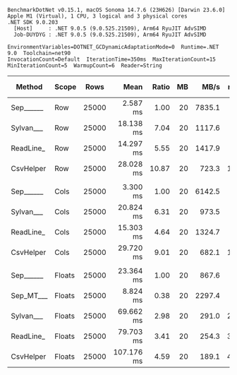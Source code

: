 ```

BenchmarkDotNet v0.15.1, macOS Sonoma 14.7.6 (23H626) [Darwin 23.6.0]
Apple M1 (Virtual), 1 CPU, 3 logical and 3 physical cores
.NET SDK 9.0.203
  [Host]     : .NET 9.0.5 (9.0.525.21509), Arm64 RyuJIT AdvSIMD
  Job-DUYDYG : .NET 9.0.5 (9.0.525.21509), Arm64 RyuJIT AdvSIMD

EnvironmentVariables=DOTNET_GCDynamicAdaptationMode=0  Runtime=.NET 9.0  Toolchain=net90  
InvocationCount=Default  IterationTime=350ms  MaxIterationCount=15  
MinIterationCount=5  WarmupCount=6  Reader=String  

```
| Method    | Scope  | Rows  | Mean       | Ratio | MB | MB/s   | ns/row | Allocated   | Alloc Ratio |
|---------- |------- |------ |-----------:|------:|---:|-------:|-------:|------------:|------------:|
| Sep______ | Row    | 25000 |   2.587 ms |  1.00 | 20 | 7835.1 |  103.5 |     1.22 KB |        1.00 |
| Sylvan___ | Row    | 25000 |  18.138 ms |  7.04 | 20 | 1117.6 |  725.5 |    10.37 KB |        8.52 |
| ReadLine_ | Row    | 25000 |  14.297 ms |  5.55 | 20 | 1417.9 |  571.9 | 73489.65 KB |   60,395.99 |
| CsvHelper | Row    | 25000 |  28.028 ms | 10.87 | 20 |  723.3 | 1121.1 |    20.28 KB |       16.66 |
|           |        |       |            |       |    |        |        |             |             |
| Sep______ | Cols   | 25000 |   3.300 ms |  1.00 | 20 | 6142.5 |  132.0 |     1.22 KB |        1.00 |
| Sylvan___ | Cols   | 25000 |  20.824 ms |  6.31 | 20 |  973.5 |  833.0 |    10.62 KB |        8.72 |
| ReadLine_ | Cols   | 25000 |  15.303 ms |  4.64 | 20 | 1324.7 |  612.1 | 73489.65 KB |   60,395.99 |
| CsvHelper | Cols   | 25000 |  29.720 ms |  9.01 | 20 |  682.1 | 1188.8 |  21340.5 KB |   17,538.26 |
|           |        |       |            |       |    |        |        |             |             |
| Sep______ | Floats | 25000 |  23.364 ms |  1.00 | 20 |  867.6 |  934.6 |     8.32 KB |        1.00 |
| Sep_MT___ | Floats | 25000 |   8.824 ms |  0.38 | 20 | 2297.4 |  353.0 |    59.29 KB |        7.13 |
| Sylvan___ | Floats | 25000 |  69.662 ms |  2.98 | 20 |  291.0 | 2786.5 |    18.57 KB |        2.23 |
| ReadLine_ | Floats | 25000 |  79.703 ms |  3.41 | 20 |  254.3 | 3188.1 |  73493.2 KB |    8,832.99 |
| CsvHelper | Floats | 25000 | 107.176 ms |  4.59 | 20 |  189.1 | 4287.1 | 22063.34 KB |    2,651.74 |
